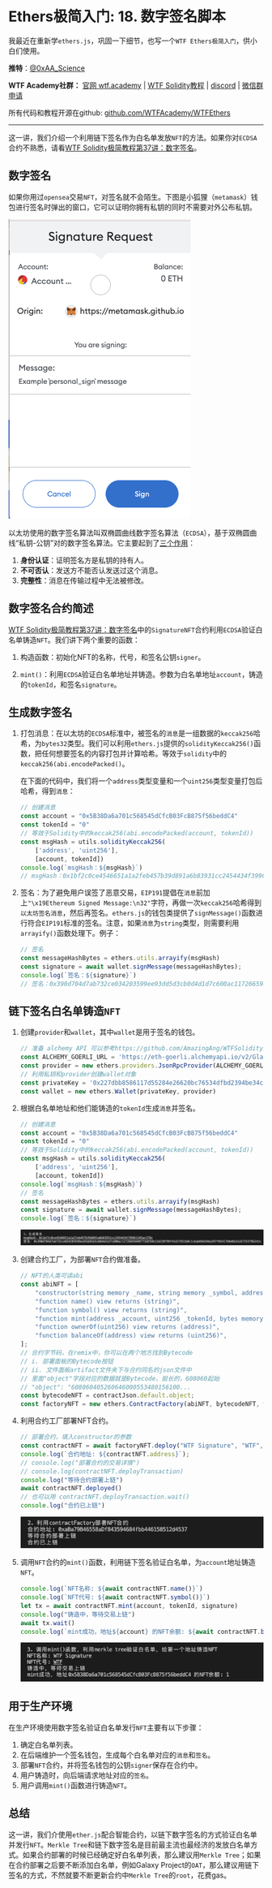 # Ethers极简入门: 18. 数字签名脚本

我最近在重新学`ethers.js`，巩固一下细节，也写一个`WTF Ethers极简入门`，供小白们使用。

**推特**：[@0xAA_Science](https://twitter.com/0xAA_Science)

**WTF Academy社群：** [官网 wtf.academy](https://wtf.academy) | [WTF Solidity教程](https://github.com/AmazingAng/WTFSolidity) | [discord](https://discord.gg/5akcruXrsk) | [微信群申请](https://docs.google.com/forms/d/e/1FAIpQLSe4KGT8Sh6sJ7hedQRuIYirOoZK_85miz3dw7vA1-YjodgJ-A/viewform?usp=sf_link)

所有代码和教程开源在github: [github.com/WTFAcademy/WTFEthers](https://github.com/WTFAcademy/WTFEthers)

-----

这一讲，我们介绍一个利用链下签名作为白名单发放`NFT`的方法。如果你对`ECDSA`合约不熟悉，请看[WTF Solidity极简教程第37讲：数字签名](https://github.com/AmazingAng/WTFSolidity/blob/main/37_Signature/readme.md)。

## 数字签名

如果你用过`opensea`交易`NFT`，对签名就不会陌生。下图是小狐狸（`metamask`）钱包进行签名时弹出的窗口，它可以证明你拥有私钥的同时不需要对外公布私钥。

![metamask签名](./img/18-1.png)

以太坊使用的数字签名算法叫双椭圆曲线数字签名算法（`ECDSA`），基于双椭圆曲线“私钥-公钥”对的数字签名算法。它主要起到了[三个作用](https://en.wikipedia.org/wiki/Digital_signature)：

1. **身份认证**：证明签名方是私钥的持有人。
2. **不可否认**：发送方不能否认发送过这个消息。
3. **完整性**：消息在传输过程中无法被修改。

## 数字签名合约简述

[WTF Solidity极简教程第37讲：数字签名](https://github.com/AmazingAng/WTFSolidity/blob/main/37_Signature/readme.md)中的`SignatureNFT`合约利用`ECDSA`验证白名单铸造`NFT`。我们讲下两个重要的函数：

1. 构造函数：初始化NFT的名称，代号，和签名公钥`signer`。

2. `mint()`：利用`ECDSA`验证白名单地址并铸造。参数为白名单地址`account`，铸造的`tokenId`，和签名`signature`。

## 生成数字签名

1. 打包消息：在以太坊的`ECDSA`标准中，被签名的`消息`是一组数据的`keccak256`哈希，为`bytes32`类型。我们可以利用`ethers.js`提供的`solidityKeccak256()`函数，把任何想要签名的内容打包并计算哈希。等效于`solidity`中的`keccak256(abi.encodePacked()`。
    
    在下面的代码中，我们将一个`address`类型变量和一个`uint256`类型变量打包后哈希，得到`消息`：
    ```js
    // 创建消息
    const account = "0x5B38Da6a701c568545dCfcB03FcB875f56beddC4"
    const tokenId = "0"
    // 等效于Solidity中的keccak256(abi.encodePacked(account, tokenId))
    const msgHash = utils.solidityKeccak256(
        ['address', 'uint256'],
        [account, tokenId])
    console.log(`msgHash：${msgHash}`)
    // msgHash：0x1bf2c0ce4546651a1a2feb457b39d891a6b83931cc2454434f39961345ac378c
    ```

2. 签名：为了避免用户误签了恶意交易，`EIP191`提倡在`消息`前加上`"\x19Ethereum Signed Message:\n32"`字符，再做一次`keccak256`哈希得到`以太坊签名消息`，然后再签名。`ethers.js`的钱包类提供了`signMessage()`函数进行符合`EIP191`标准的签名。注意，如果`消息`为`string`类型，则需要利用`arrayify()`函数处理下。例子：
    ```js
    // 签名
    const messageHashBytes = ethers.utils.arrayify(msgHash)
    const signature = await wallet.signMessage(messageHashBytes);
    console.log(`签名：${signature}`)
    // 签名：0x390d704d7ab732ce034203599ee93dd5d3cb0d4d1d7c600ac11726659489773d559b12d220f99f41d17651b0c1c6a669d346a397f8541760d6b32a5725378b241c
    ```

## 链下签名白名单铸造`NFT`

1. 创建`provider`和`wallet`，其中`wallet`是用于签名的钱包。

    ```js
    // 准备 alchemy API 可以参考https://github.com/AmazingAng/WTFSolidity/blob/main/Topics/Tools/TOOL04_Alchemy/readme.md 
    const ALCHEMY_GOERLI_URL = 'https://eth-goerli.alchemyapi.io/v2/GlaeWuylnNM3uuOo-SAwJxuwTdqHaY5l';
    const provider = new ethers.providers.JsonRpcProvider(ALCHEMY_GOERLI_URL);
    // 利用私钥和provider创建wallet对象
    const privateKey = '0x227dbb8586117d55284e26620bc76534dfbd2394be34cf4a09cb775d593b6f2b'
    const wallet = new ethers.Wallet(privateKey, provider)
    ```

2. 根据白名单地址和他们能铸造的`tokenId`生成`消息`并签名。
    ```js
    // 创建消息
    const account = "0x5B38Da6a701c568545dCfcB03FcB875f56beddC4"
    const tokenId = "0"
    // 等效于Solidity中的keccak256(abi.encodePacked(account, tokenId))
    const msgHash = utils.solidityKeccak256(
        ['address', 'uint256'],
        [account, tokenId])
    console.log(`msgHash：${msgHash}`)
    // 签名
    const messageHashBytes = ethers.utils.arrayify(msgHash)
    const signature = await wallet.signMessage(messageHashBytes);
    console.log(`签名：${signature}`)
    ```
    ![创建签名](./img/18-2.png)

3. 创建合约工厂，为部署`NFT`合约做准备。
    ```js
    // NFT的人类可读abi
    const abiNFT = [
        "constructor(string memory _name, string memory _symbol, address _signer)",
        "function name() view returns (string)",
        "function symbol() view returns (string)",
        "function mint(address _account, uint256 _tokenId, bytes memory _signature) external",
        "function ownerOf(uint256) view returns (address)",
        "function balanceOf(address) view returns (uint256)",
    ];
    // 合约字节码，在remix中，你可以在两个地方找到Bytecode
    // i. 部署面板的Bytecode按钮
    // ii. 文件面板artifact文件夹下与合约同名的json文件中
    // 里面"object"字段对应的数据就是Bytecode，挺长的，608060起始
    // "object": "608060405260646000553480156100...
    const bytecodeNFT = contractJson.default.object;
    const factoryNFT = new ethers.ContractFactory(abiNFT, bytecodeNFT, wallet);
    ```
4. 利用合约工厂部署NFT合约。

    ```js
    // 部署合约，填入constructor的参数
    const contractNFT = await factoryNFT.deploy("WTF Signature", "WTF", wallet.address)
    console.log(`合约地址: ${contractNFT.address}`);
    // console.log("部署合约的交易详情")
    // console.log(contractNFT.deployTransaction)
    console.log("等待合约部署上链")
    await contractNFT.deployed()
    // 也可以用 contractNFT.deployTransaction.wait()
    console.log("合约已上链")
    ```
    ![部署NFT合约](./img/18-3.png)

5. 调用`NFT`合约的`mint()`函数，利用链下签名验证白名单，为`account`地址铸造`NFT`。

    ```js
    console.log(`NFT名称: ${await contractNFT.name()}`)
    console.log(`NFT代号: ${await contractNFT.symbol()}`)
    let tx = await contractNFT.mint(account, tokenId, signature)
    console.log("铸造中，等待交易上链")
    await tx.wait()
    console.log(`mint成功，地址${account} 的NFT余额: ${await contractNFT.balanceOf(account)}\n`)
    ```
    ![验证签名并铸造NFT](./img/18-4.png)

## 用于生产环境

在生产环境使用数字签名验证白名单发行`NFT`主要有以下步骤：

1. 确定白名单列表。
2. 在后端维护一个签名钱包，生成每个白名单对应的`消息`和`签名`。
3. 部署`NFT`合约，并将签名钱包的公钥`signer`保存在合约中。
4. 用户铸造时，向后端请求地址对应的`签名`。
5. 用户调用`mint()`函数进行铸造`NFT`。

## 总结

这一讲，我们介使用`ether.js`配合智能合约，以链下数字签名的方式验证白名单并发行`NFT`。`Merkle Tree`和链下数字签名是目前最主流也最经济的发放白名单方式。如果合约部署的时候已经确定好白名单列表，那么建议用`Merkle Tree`；如果在合约部署之后要不断添加白名单，例如Galaxy Project的`OAT`，那么建议用链下签名的方式，不然就要不断更新合约中`Merkle Tree`的`root`，花费gas。